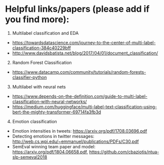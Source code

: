 # Helpful links/papers (please add if you find more): 

1. Multilabel classification and EDA
- https://towardsdatascience.com/journey-to-the-center-of-multi-label-classification-384c40229bff
- http://www.davidsbatista.net/blog/2017/04/01/document_classification/

2. Random Forest Classification
- https://www.datacamp.com/community/tutorials/random-forests-classifier-python

3. Multilabel with neural nets
- https://www.depends-on-the-definition.com/guide-to-multi-label-classification-with-neural-networks/
- https://medium.com/huggingface/multi-label-text-classification-using-bert-the-mighty-transformer-69714fa3fb3d

4. Emotion classification
- Emotion intensities in tweets: https://arxiv.org/pdf/1708.03696.pdf
- Detecting emotions in twitter messages: http://web.cs.wpi.edu/~emmanuel/publications/PDFs/C30.pdf
- SemEval winning team paper and model: https://arxiv.org/pdf/1804.06658.pdf, https://github.com/cbaziotis/ntua-slp-semeval2018

